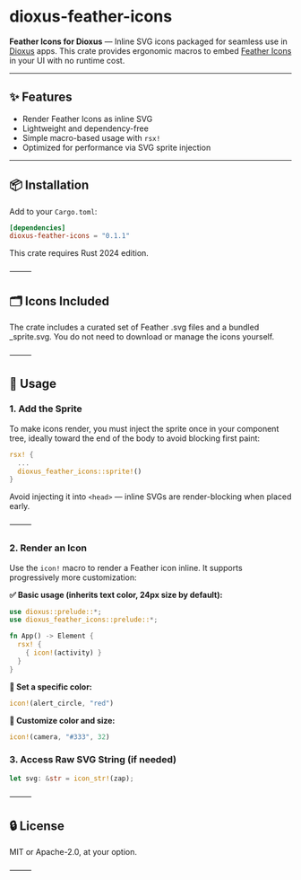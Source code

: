# dioxus-feather-icons

**Feather Icons for Dioxus** — Inline SVG icons packaged for seamless use in [Dioxus](https://dioxuslabs.com/) apps. This crate provides ergonomic macros to embed [Feather Icons](https://feathericons.com/) in your UI with no runtime cost.

---

## ✨ Features

- Render Feather Icons as inline SVG
- Lightweight and dependency-free
- Simple macro-based usage with `rsx!`
- Optimized for performance via SVG sprite injection

---

## 📦 Installation

Add to your `Cargo.toml`:

```toml
[dependencies]
dioxus-feather-icons = "0.1.1"
```
This crate requires Rust 2024 edition.

⸻

## 🗂️ Icons Included

The crate includes a curated set of Feather .svg files and a bundled _sprite.svg. You do not need to download or manage the icons yourself.

⸻

## 🚀 Usage

### 1. Add the Sprite

To make icons render, you must inject the sprite once in your component tree, ideally toward the end of the body to avoid blocking first paint:
```rust
rsx! {
  ...
  dioxus_feather_icons::sprite!()
}
```

Avoid injecting it into `<head>` — inline SVGs are render-blocking when placed early.

⸻

### 2. Render an Icon

Use the `icon!` macro to render a Feather icon inline. It supports progressively more customization:

**✅ Basic usage (inherits text color, 24px size by default):**
```rust 
use dioxus::prelude::*;
use dioxus_feather_icons::prelude::*;

fn App() -> Element {
  rsx! {
    { icon!(activity) }
  }
}
```

**🎨 Set a specific color:**

```rust 
icon!(alert_circle, "red")
```

**📐 Customize color and size:**

```rust
icon!(camera, "#333", 32)
```

### 3. Access Raw SVG String (if needed)

```rust
let svg: &str = icon_str!(zap);
```

⸻

## 🔒 License

MIT or Apache-2.0, at your option.

⸻
